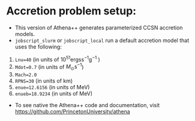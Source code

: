 # Accretion problem setup:
 - This version of Athena++ generates parameterized CCSN accretion models.
 - ```jobscript_slurm``` or ```jobscript_local``` run a default accretion model that uses the following:
  1) ```Lnu=40``` (in units of $10^{51}  \mathrm{ergs}  \mathrm{s}^{-1} \mathrm{g}^{-1}$ )
  2) ```Mdot=0.7``` (in units of $M_{\odot} \mathrm{s}^{-1}$)
  3) ```Mach=2.0```
  4) ```RPNS=30``` (in units of km)
  5) ```enue=12.6156``` (in units of MeV)
  6) ```enueb=18.9234``` (in units of MeV) 
 - To see native the Athena++ code and documentation, visit https://github.com/PrincetonUniversity/athena
